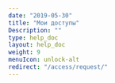 ```yaml
---
date: "2019-05-30"
title: "Мои доступы"
Description: ""
type: help_doc
layout: help_doc
weight: 9
menuIcon: unlock-alt
redirect: "/access/request/"
---
```


